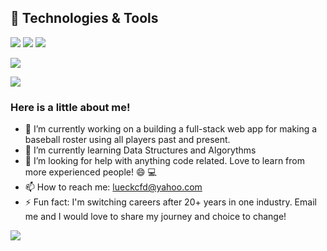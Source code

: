 ## 🔧 Technologies & Tools
![](https://img.shields.io/badge/Code-JavaScript-informational?style=flat&logo=javascript&logoColor=white&color=ED6A5A)
![](https://img.shields.io/badge/Code-Python-informational?style=flat&logo=go&logoColor=white&color=ED6A5A)
![](https://img.shields.io/badge/Shell-Bash-informational?style=flat&logo=gnu-bash&logoColor=white&color=ED6A5A)


<img
  align="center"
  src="https://github-readme-stats.vercel.app/api/?username=jefflueck&theme=synthwave"
/>

<a href="https://github.com/jefflueck">
  <img align="center" src="https://github-readme-stats.vercel.app/api/top-langs/?username=jefflueck&hide=java,html&title_color=ffffff&text_color=c9cacc&icon_color=2bbc8a&bg_color=ED6A5A" />
</a>

### Here is a little about me!
- 🔭 I’m currently working on a building a full-stack web app for making a baseball roster using all players past and present.
- 🌱 I’m currently learning Data Structures and Algorythms
- 🤔 I’m looking for help with anything code related. Love to learn from more experienced people! 😄 💻
- 📫 How to reach me: lueckcfd@yahoo.com
- ⚡ Fun fact: I'm switching careers after 20+ years in one industry. Email me and I would love to share my journey and choice to change!

<a>
<img align="center" src="https://www.google.com/url?sa=i&url=https%3A%2F%2Fwww.vecteezy.com%2Fvector-art%2F6947132-computer-reaction-faces-internet-funny-meme-man-staring-at-computer-screen-common-memes-used-across-internet-in-chats-of-gifs&psig=AOvVaw3vCLVdXaXzBynXarWMwYnS&ust=1665251363079000&source=images&cd=vfe&ved=0CAwQjRxqFwoTCLD4zPHWzvoCFQAAAAAdAAAAABAd" />
  </a>

